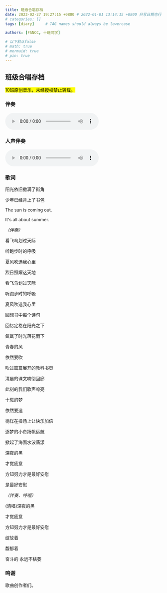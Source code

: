 ```yaml
---
title: 班级合唱存档
date: 2023-02-27 19:27:15 +0800 # 2022-01-01 13:14:15 +0800 只写日期也行；不写秒也行；这样也行 2022-03-09T00:55:42+08:00
# categories: []
tags: [diary]     # TAG names should always be lowercase

authors: [FANCC, 十班同学]

# 以下默认false
# math: true
# mermaid: true
# pin: true
---
```


## 班级合唱存档

<mark>10班原创音乐，未经授权禁止转载。</mark>

### 伴奏

<audio controls src="/blog/assets/media/20230227-1-1.mp3"></audio>

### 人声伴奏

<audio controls src="/blog/assets/media/20230227-1-2.mp3"></audio>

### 歌词

阳光依旧撒满了街角

少年已经背上了书包

The sun is coming out.

It's all about summer.

*（伴奏）*

看飞鸟划过天际

听跑步时的呼吸

夏风吹选我心里

烈日照耀这天地

看飞鸟划过天际

听跑步时的呼吸

夏风吹送我心里

回想书中每个诗句

回忆定格在阳光之下

氤氲了时光落花雨下

青春的风

依然要吹

吹过篇篇展开的教科书页

清晨的课文响彻回廊

此刻的我们歌声嘹亮

十斑的梦

依然要追

徜徉在操场上让快乐加倍

逐梦的小舟扬帆远航

掀起了海面水波荡漾

深夜的黑

才觉疲意

方知努力才是最好安慰

是最好安慰

*（伴奏、哼唱）*

(清唱)深夜的黑

才觉疲意

方知努力才是最好安慰

绽放着

馥郁着

奋斗的 永远不枯萎

### 鸣谢

歌曲创作者们。
